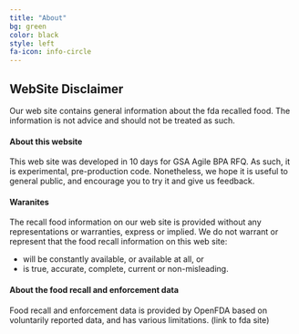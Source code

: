 ```yaml
---
title: "About"
bg: green
color: black
style: left
fa-icon: info-circle
---
```


<div id="disclaimer">
    <h2>WebSite Disclaimer</h2>
    <p>
        Our web site contains general information about the fda recalled food.
        The information is not advice and should not be treated as such.
    </p>
    <div>
        <h4>About this website</h4>
        <p>
            This web site was developed in 10 days for GSA Agile BPA RFQ. As such, it is experimental, pre-production code.
            Nonetheless, we hope it is useful to general public, and encourage you to try it and give us feedback.
        </p>
    </div>
    <div>
        <h4>Waranites</h4>
        <div>
            <p>
                The recall food information on our web site is provided without any representations or warranties, express or implied.
                We do not warrant or represent that the food recall information on this web site:
            </p>
            <ul>
                <li> will be constantly available, or available at all, or</li>
                <li> is true, accurate, complete, current or non-misleading.</li>
            </ul>
        </div>
    </div>
    <div>
        <h4>About the food recall and enforcement data</h4>
        <p>
            Food recall and enforcement data is provided by OpenFDA based on voluntarily reported data,
            and has various limitations. (link to fda site)
        </p>
    </div>
</div>